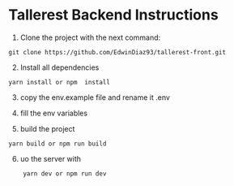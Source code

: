 # Tallerest Backend Instructions

1. Clone the project with the next command:
```
git clone https://github.com/EdwinDiaz93/tallerest-front.git
```

2. Install all dependencies 
```
yarn install or npm  install
```

3. copy the env.example file and rename it .env 

4. fill the env variables

5. build the project
```
yarn build or npm run build
```
6. uo the server with
```
    yarn dev or npm run dev
```